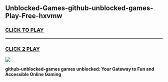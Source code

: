 
## Unblocked-Games-github-unblocked-games-Play-Free-hxvmw
<h3>
<a href="https://premium76.site?title=github-unblocked-games&ref=20M">CLICK TO PLAY</a></h3>
<hr>

<h3>
<a href="https://premium76.site?title=github-unblocked-games&ref=20M">CLICK 2 PLAY</a>
  
</h3>

<a href="https://premium76.site?title=github-unblocked-games&ref=19M"><img src="https://clearcache.store/games.png"></a>


**github-unblocked-games games unblocked: Your Gateway to Fun and Accessible Online Gaming**
